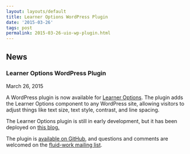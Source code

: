 ```yaml
---
layout: layouts/default
title: Learner Options WordPress Plugin
date: '2015-03-26'
tags: post
permalink: 2015-03-26-uio-wp-plugin.html
---
```

<article class="floe-content floe-news-item">
                <h2> News </h2>
                <h3>Learner Options WordPress Plugin</h3>
                <time class="floe-date" datetime="2015-03-26">March 26, 2015</time>
                <p>A WordPress plugin is now available for
                    <a href="http://build.fluidproject.org/infusion/demos/uiOptions/">Learner Options</a>.
                    The plugin adds the Learner Options component to any WordPress site, allowing visitors to adjust
                    things like text size, text style, contrast, and line spacing.</p>
                <p>The Learner Options plugin is still in early development, but it has been deployed on
                    <a href="http://tjbliss.org/a-one-size-fits-one-experience-on-tjbliss-org/">this blog.</a></p>
                <p>The plugin is <a href="https://github.com/fluid-project/uio-wordpress-plugin/">available on GitHub</a>,
                    and questions and comments are welcomed on the <a href="http://lists.idrc.ocad.ca/mailman/listinfo/fluid-work">fluid-work mailing list</a>.</p>
            </article>
